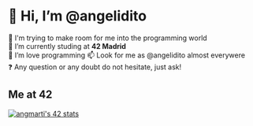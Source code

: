 # 👋 Hi, I’m @angelidito  
👀 I'm trying to make room for me into the programming world  
🌱 I’m currently studing at **42 Madrid**  
💞️ I’m love programming
📫 Look for me as @angelidito almost everywere  
❓ Any question or any doubt do not hesitate, just ask!  

## Me at 42
[![angmarti's 42 stats](https://badge42.vercel.app/api/v2/cl5nvqyx2001109jk9d48eq0s/stats?cursusId=21&coalitionId=65)](https://github.com/angelidito/42) 
